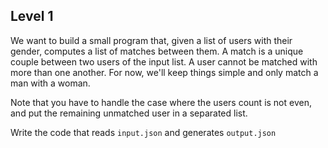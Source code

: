 ## Level 1

We want to build a small program that, given a list of users with their gender, computes a list of matches between them. A match is a unique couple between two users of the input list. A user cannot be matched with more than one another. For now, we'll keep things simple and only match a man with a woman.

Note that you have to handle the case where the users count is not even, and put the remaining unmatched user in a separated list.

Write the code that reads `input.json` and generates `output.json`